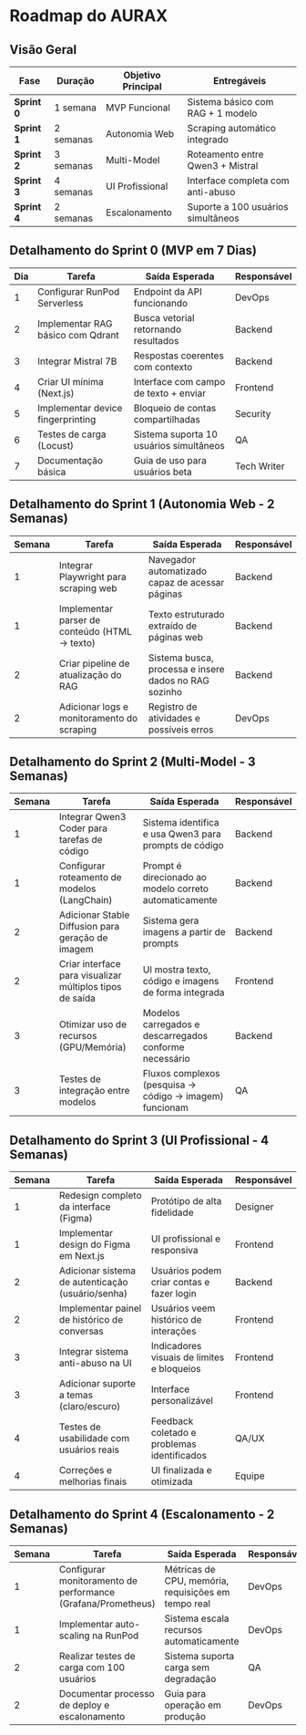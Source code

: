 # Roadmap do AURAX

## Visão Geral
| Fase       | Duração   | Objetivo Principal                          | Entregáveis                           |
|------------|-----------|---------------------------------------------|---------------------------------------|
| **Sprint 0** | 1 semana  | MVP Funcional                               | Sistema básico com RAG + 1 modelo     |
| **Sprint 1** | 2 semanas | Autonomia Web                               | Scraping automático integrado         |
| **Sprint 2** | 3 semanas | Multi-Model                                 | Roteamento entre Qwen3 + Mistral      |
| **Sprint 3** | 4 semanas | UI Profissional                             | Interface completa com anti-abuso     |
| **Sprint 4** | 2 semanas | Escalonamento                               | Suporte a 100 usuários simultâneos    |

## Detalhamento do Sprint 0 (MVP em 7 Dias)

| Dia  | Tarefa                                      | Saída Esperada                              | Responsável |
|------|---------------------------------------------|---------------------------------------------|-------------|
| 1    | Configurar RunPod Serverless                | Endpoint da API funcionando                 | DevOps      |
| 2    | Implementar RAG básico com Qdrant           | Busca vetorial retornando resultados        | Backend     |
| 3    | Integrar Mistral 7B                         | Respostas coerentes com contexto            | Backend     |
| 4    | Criar UI mínima (Next.js)                   | Interface com campo de texto + enviar       | Frontend    |
| 5    | Implementar device fingerprinting           | Bloqueio de contas compartilhadas           | Security    |
| 6    | Testes de carga (Locust)                    | Sistema suporta 10 usuários simultâneos     | QA          |
| 7    | Documentação básica                         | Guia de uso para usuários beta              | Tech Writer |

## Detalhamento do Sprint 1 (Autonomia Web - 2 Semanas)

| Semana | Tarefa                                           | Saída Esperada                                         | Responsável |
|--------|--------------------------------------------------|--------------------------------------------------------|-------------|
| 1      | Integrar Playwright para scraping web            | Navegador automatizado capaz de acessar páginas        | Backend     |
| 1      | Implementar parser de conteúdo (HTML -> texto)   | Texto estruturado extraído de páginas web              | Backend     |
| 2      | Criar pipeline de atualização do RAG             | Sistema busca, processa e insere dados no RAG sozinho  | Backend     |
| 2      | Adicionar logs e monitoramento do scraping       | Registro de atividades e possíveis erros               | DevOps      |

## Detalhamento do Sprint 2 (Multi-Model - 3 Semanas)

| Semana | Tarefa                                           | Saída Esperada                                         | Responsável |
|--------|--------------------------------------------------|--------------------------------------------------------|-------------|
| 1      | Integrar Qwen3 Coder para tarefas de código      | Sistema identifica e usa Qwen3 para prompts de código  | Backend     |
| 1      | Configurar roteamento de modelos (LangChain)     | Prompt é direcionado ao modelo correto automaticamente | Backend     |
| 2      | Adicionar Stable Diffusion para geração de imagem| Sistema gera imagens a partir de prompts               | Backend     |
| 2      | Criar interface para visualizar múltiplos tipos de saída | UI mostra texto, código e imagens de forma integrada | Frontend    |
| 3      | Otimizar uso de recursos (GPU/Memória)           | Modelos carregados e descarregados conforme necessário | Backend     |
| 3      | Testes de integração entre modelos               | Fluxos complexos (pesquisa -> código -> imagem) funcionam | QA        |

## Detalhamento do Sprint 3 (UI Profissional - 4 Semanas)

| Semana | Tarefa                                           | Saída Esperada                                         | Responsável |
|--------|--------------------------------------------------|--------------------------------------------------------|-------------|
| 1      | Redesign completo da interface (Figma)           | Protótipo de alta fidelidade                           | Designer    |
| 1      | Implementar design do Figma em Next.js           | UI profissional e responsiva                         | Frontend    |
| 2      | Adicionar sistema de autenticação (usuário/senha)| Usuários podem criar contas e fazer login             | Backend     |
| 2      | Implementar painel de histórico de conversas     | Usuários veem histórico de interações                  | Frontend    |
| 3      | Integrar sistema anti-abuso na UI                | Indicadores visuais de limites e bloqueios             | Frontend    |
| 3      | Adicionar suporte a temas (claro/escuro)         | Interface personalizável                               | Frontend    |
| 4      | Testes de usabilidade com usuários reais         | Feedback coletado e problemas identificados            | QA/UX       |
| 4      | Correções e melhorias finais                     | UI finalizada e otimizada                              | Equipe      |

## Detalhamento do Sprint 4 (Escalonamento - 2 Semanas)

| Semana | Tarefa                                           | Saída Esperada                                         | Responsável |
|--------|--------------------------------------------------|--------------------------------------------------------|-------------|
| 1      | Configurar monitoramento de performance (Grafana/Prometheus) | Métricas de CPU, memória, requisições em tempo real | DevOps      |
| 1      | Implementar auto-scaling na RunPod               | Sistema escala recursos automaticamente                | DevOps      |
| 2      | Realizar testes de carga com 100 usuários        | Sistema suporta carga sem degradação                   | QA          |
| 2      | Documentar processo de deploy e escalonamento    | Guia para operação em produção                         | DevOps      |
